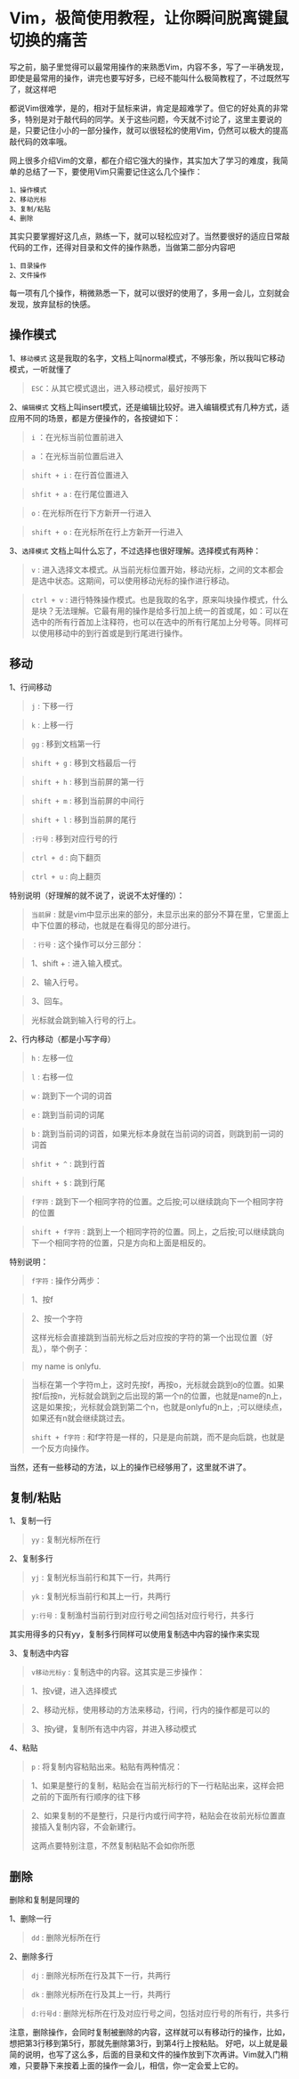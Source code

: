 # Vim，极简使用教程，让你瞬间脱离键鼠切换的痛苦

写之前，脑子里觉得可以最常用操作的来熟悉Vim，内容不多，写了一半确发现，即使是最常用的操作，讲完也要写好多，已经不能叫什么极简教程了，不过既然写了，就这样吧

都说Vim很难学，是的，相对于鼠标来讲，肯定是超难学了。但它的好处真的非常多，特别是对于敲代码的同学。关于这些问题，今天就不讨论了，这里主要说的是，只要记住小小的一部分操作，就可以很轻松的使用Vim，仍然可以极大的提高敲代码的效率哦。

网上很多介绍Vim的文章，都在介绍它强大的操作，其实加大了学习的难度，我简单的总结了一下，要使用Vim只需要记住这么几个操作：

```
1、操作模式
2、移动光标
3、复制/粘贴
4、删除
```

其实只要掌握好这几点，熟练一下，就可以轻松应对了。当然要很好的适应日常敲代码的工作，还得对目录和文件的操作熟悉，当做第二部分内容吧

```
1、目录操作
2、文件操作
```

每一项有几个操作，稍微熟悉一下，就可以很好的使用了，多用一会儿，立刻就会发现，放弃鼠标的快感。

## 操作模式

1、`移动模式` 这是我取的名字，文档上叫normal模式，不够形象，所以我叫它移动模式，一听就懂了

> `ESC`：从其它模式退出，进入移动模式，最好按两下

2、`编辑模式` 文档上叫insert模式，还是编辑比较好。进入编辑模式有几种方式，适应用不同的场景，都是方便操作的，各按键如下：

> `i` ：在光标当前位置前进入

> `a` ：在光标当前位置后进入

> `shift + i` : 在行首位置进入

> `shfit + a` : 在行尾位置进入

> `o` : 在光标所在行下方新开一行进入

> `shift + o` : 在光标所在行上方新开一行进入

3、`选择模式` 文档上叫什么忘了，不过选择也很好理解。选择模式有两种：

> `v` : 进入选择文本模式。从当前光标位置开始，移动光标，之间的文本都会是选中状态。这期间，可以使用移动光标的操作进行移动。

> `ctrl + v` : 进行特殊操作模式。也是我取的名字，原来叫块操作模式，什么是块？无法理解。它最有用的操作是给多行加上统一的首或尾，如：可以在选中的所有行首加上注释符，也可以在选中的所有行尾加上分号等。同样可以使用移动中的到行首或是到行尾进行操作。

## 移动

1、行间移动

> `j` : 下移一行

> `k` : 上移一行

> `gg` : 移到文档第一行

> `shift + g` : 移到文档最后一行

> `shift + h` : 移到当前屏的第一行

> `shift + m` : 移到当前屏的中间行

> `shift + l` : 移到当前屏的尾行

> `:行号` : 移到对应行号的行

> `ctrl + d` : 向下翻页

> `ctrl + u` : 向上翻页

特别说明（好理解的就不说了，说说不太好懂的）：

> `当前屏` : 就是vim中显示出来的部分，未显示出来的部分不算在里，它里面上中下位置的移动，也就是在看得见的部分进行。

> `：行号` : 这个操作可以分三部分：

> 1、shift + : 进入输入模式。

> 2、输入行号。

> 3、回车。

> 光标就会跳到输入行号的行上。

2、行内移动（都是小写字母）

> `h` : 左移一位

> `l` : 右移一位

> `w` : 跳到下一个词的词首

> `e` : 跳到当前词的词尾

> `b` : 跳到当前词的词首，如果光标本身就在当前词的词首，则跳到前一词的词首

> `shfit + ^` : 跳到行首

> `shift + $` : 跳到行尾

> `f字符` : 跳到下一个相同字符的位置。之后按;可以继续跳向下一个相同字符的位置

> `shift + f字符` : 跳到上一个相同字符的位置。同上，之后按;可以继续跳向下一个相同字符的位置，只是方向和上面是相反的。

特别说明：

> `f字符` : 操作分两步：

> 1、按f

> 2、按一个字符
> 
> 这样光标会直接跳到当前光标之后对应按的字符的第一个出现位置（好乱），举个例子：

> my name is onlyfu.

> 当标在第一个字符m上，这时先按f，再按o，光标就会跳到o的位置。如果按f后按n，光标就会跳到之后出现的第一个n的位置，也就是name的n上，这是如果按;，光标就会跳到第二个n，也就是onlyfu的n上，;可以继续点，如果还有n就会继续跳过去。
> 
> `shift + f字符` : 和f字符是一样的，只是是向前跳，而不是向后跳，也就是一个反方向操作。

当然，还有一些移动的方法，以上的操作已经够用了，这里就不讲了。

## 复制/粘贴

1、复制一行

> `yy` : 复制光标所在行

2、复制多行

> `yj` : 复制光标当前行和其下一行，共两行

> `yk` : 复制光标当前行和其上一行，共两行

> `y:行号` : 复制渔村当前行到对应行号之间包括对应行号行，共多行

其实用得多的只有yy，复制多行同样可以使用复制选中内容的操作来实现

3、复制选中内容

> `v移动光标y` : 复制选中的内容。这其实是三步操作：

> 1、按v键，进入选择模式

> 2、移动光标，使用移动的方法来移动，行间，行内的操作都是可以的

> 3、按y键，复制所有选中内容，并进入移动模式

4、粘贴

> `p` : 将复制内容粘贴出来。粘贴有两种情况：

> 1、如果是整行的复制，粘贴会在当前光标行的下一行粘贴出来，这样会把之前的下面所有行顺序的往下移

> 2、如果复制的不是整行，只是行内或行间字符，粘贴会在妆前光标位置直接插入复制内容，不会新建行。
> 
> 这两点要特别注意，不然复制粘贴不会如你所愿

## 删除

删除和复制是同理的

1、删除一行

> `dd` : 删除光标所在行

2、删除多行

> `dj` : 删除光标所在行及其下一行，共两行

> `dk` : 删除光标所在行及其上一行，共两行

> `d:行号d` : 删除光标所在行及对应行号之间，包括对应行号的所有行，共多行

注意，删除操作，会同时复制被删除的内容，这样就可以有移动行的操作，比如，想把第3行移到第5行，那就先删除第3行，到第4行上按粘贴。
好吧，以上就是最简的说明，也写了这么多，后面的目录和文件的操作放到下次再讲。Vim就入门稍难，只要静下来按着上面的操作一会儿，相信，你一定会爱上它的。
